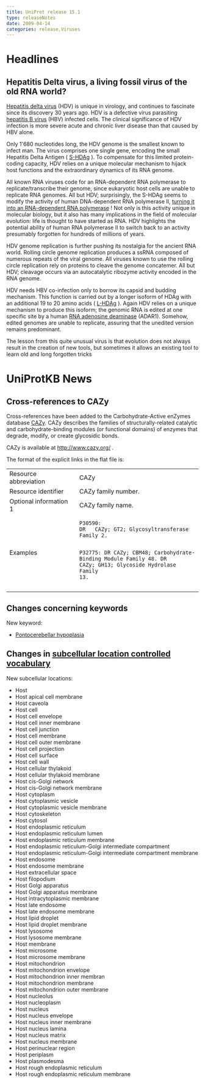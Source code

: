 ```yaml
---
title: UniProt release 15.1
type: releaseNotes
date: 2009-04-14
categories: release,Viruses
---
```


# Headlines

## Hepatitis Delta virus, a living fossil virus of the old RNA world?

[Hepatitis delta virus](http://viralzone.expasy.org/all_by_species/175.html) (HDV) is unique in virology, and continues to fascinate since its discovery 30 years ago. HDV is a defective virus parasiting [hepatitis B virus](http://viralzone.expasy.org/all_by_species/101.html) (HBV) infected cells. The clinical significance of HDV infection is more severe acute and chronic liver disease than that caused by HBV alone.

Only 1'680 nucleotides long, the HDV genome is the smallest known to infect man. The virus comprises one single gene, encoding the small Hepatitis Delta Antigen ( [S-HDAg](http://www.uniprot.org/uniprotkb/P0C6L3) ). To compensate for this limited protein-coding capacity, HDV relies on a unique molecular mechanism to hijack host functions and the extraordinary dynamics of its RNA genome.

All known RNA viruses code for an RNA-dependent RNA polymerase to replicate/transcribe their genome, since eukaryotic host cells are unable to replicate RNA genomes. All but HDV; surprisingly, the S-HDAg seems to modify the activity of human DNA-dependent RNA polymerase II, [turning it into an RNA-dependent RNA polymerase](http://view.ncbi.nlm.nih.gov/pubmed/18032511) ! Not only is this activity unique in molecular biology, but it also has many implications in the field of molecular evolution: life is thought to have started as RNA. HDV highlights the potential ability of human RNA polymerase II to switch back to an activity presumably forgotten for hundreds of millions of years.

HDV genome replication is further pushing its nostalgia for the ancient RNA world. Rolling circle genome replication produces a ssRNA composed of numerous repeats of the viral genome. All viruses known to use the rolling circle replication rely on proteins to cleave the genome concatemer. All but HDV; cleavage occurs via an autocatalytic ribozyme activity encoded in the RNA genome.

HDV needs HBV co-infection only to borrow its capsid and budding mechanism. This function is carried out by a longer isoform of HDAg with an additional 19 to 20 amino acids ( [L-HDAg](http://www.uniprot.org/uniprotkb/P29996) ). Again HDV relies on a unique mechanism to produce this isoform; the genomic RNA is edited at one specific site by a human [RNA adenosine deaminase](http://www.uniprot.org/uniprotkb/P55265) (ADAR1). Somehow, edited genomes are unable to replicate, assuring that the unedited version remains predominant.

The lesson from this quite unusual virus is that evolution does not always result in the creation of new tools, but sometimes it allows an existing tool to learn old and long forgotten tricks

# UniProtKB News

## Cross-references to CAZy

Cross-references have been added to the Carbohydrate-Active enZymes database [CAZy](http://www.cazy.org/). CAZy describes the families of structurally-related catalytic and carbohydrate-binding modules (or functional domains) of enzymes that degrade, modify, or create glycosidic bonds.

CAZy is available at <http://www.cazy.org/> .

The format of the explicit links in the flat file is:

<table><colgroup><col style="width: 36%" /><col style="width: 63%" /></colgroup><tbody><tr class="odd"><td>Resource abbreviation</td><td>CAZy</td></tr><tr class="even"><td>Resource identifier</td><td>CAZy family number.</td></tr><tr class="odd"><td>Optional information 1</td><td>CAZy family name.</td></tr><tr class="even"><td>Examples</td><td><pre><code>P30590:
DR   CAZy; GT2; Glycosyltransferase Family 2.

P32775:
DR CAZy; CBM48; Carbohydrate-Binding Module Family 48.
DR CAZy; GH13; Glycoside Hydrolase Family 13.</code></pre></td></tr></tbody></table>

## Changes concerning keywords

New keyword:

- [Pontocerebellar hypoplasia](http://www.uniprot.org/keywords/KW-1021)

## Changes in [subcellular location controlled vocabulary](https://ftp.uniprot.org/pub/databases/uniprot/current_release/knowledgebase/complete/docs/subcell)

New subcellular locations:

- Host
- Host apical cell membrane
- Host caveola
- Host cell
- Host cell envelope
- Host cell inner membrane
- Host cell junction
- Host cell membrane
- Host cell outer membrane
- Host cell projection
- Host cell surface
- Host cell wall
- Host cellular thylakoid
- Host cellular thylakoid membrane
- Host cis-Golgi network
- Host cis-Golgi network membrane
- Host cytoplasm
- Host cytoplasmic vesicle
- Host cytoplasmic vesicle membrane
- Host cytoskeleton
- Host cytosol
- Host endoplasmic reticulum
- Host endoplasmic reticulum lumen
- Host endoplasmic reticulum membrane
- Host endoplasmic reticulum-Golgi intermediate compartment
- Host endoplasmic reticulum-Golgi intermediate compartment membrane
- Host endosome
- Host endosome membrane
- Host extracellular space
- Host filopodium
- Host Golgi apparatus
- Host Golgi apparatus membrane
- Host intracytoplasmic membrane
- Host late endosome
- Host late endosome membrane
- Host lipid droplet
- Host lipid droplet membrane
- Host lysosome
- Host lysosome membrane
- Host membrane
- Host microsome
- Host microsome membrane
- Host mitochondrion
- Host mitochondrion envelope
- Host mitochondrion inner membran
- Host mitochondrion membrane
- Host mitochondrion outer membrane
- Host nucleolus
- Host nucleoplasm
- Host nucleus
- Host nucleus envelope
- Host nucleus inner membrane
- Host nucleus lamina
- Host nucleus matrix
- Host nucleus membrane
- Host perinuclear region
- Host periplasm
- Host plasmodesma
- Host rough endoplasmic reticulum
- Host rough endoplasmic reticulum membrane
